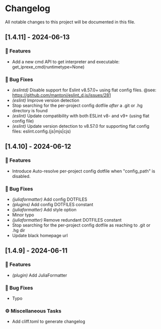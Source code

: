 # Changelog

All notable changes to this project will be documented in this file.

## [1.4.11] - 2024-06-13

### 🚀 Features

- Add a new cmd API to get interpreter and executable: get_iprexe_cmd(runtimetype=None)

### 🐛 Bug Fixes

- *(eslintd)* Disable support for Eslint v8.57.0+ using flat config files. @see: https://github.com/mantoni/eslint_d.js/issues/281
- *(eslint)* Improve version detection
- Stop searching for the per-project config dotfile *after* a .git or .hg directory is found
- *(eslint)* Update compatibility with both ESLint v8- and v9+ (using flat config file)
- *(eslint)* Update version detection to v8.57.0 for supporting flat config files: eslint.config.(js|mjs|cjs)

## [1.4.10] - 2024-06-12

### 🚀 Features

- Introduce Auto-resolve per-project config dotfile when "config_path" is disabled.

### 🐛 Bug Fixes

- *(juliaformatter)* Add config DOTFILES
- *(plugins)* Add config DOTFILES constant
- *(juliaformatter)* Add style option
- Minor typo
- *(juliaformatter)* Remove redundant DOTFILES constant
- Stop searching for the per-project config dotfile as reaching to .git or .hg dir
- Update black homepage url

## [1.4.9] - 2024-06-11

### 🚀 Features

- *(plugin)* Add JuliaFormatter

### 🐛 Bug Fixes

- Typo

### ⚙️ Miscellaneous Tasks

- Add cliff.toml to generate changelog

<!-- generated by git-cliff -->
